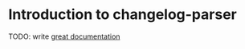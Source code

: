 # Introduction to changelog-parser

TODO: write [great documentation](http://jacobian.org/writing/what-to-write/)
